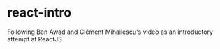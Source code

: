 # react-intro
Following Ben Awad and Clément Mihailescu's video as an introductory attempt at ReactJS
